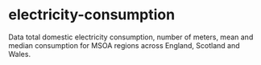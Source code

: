 # electricity-consumption
Data total domestic electricity consumption, number of meters, mean and median consumption for MSOA regions across England, Scotland and Wales.
